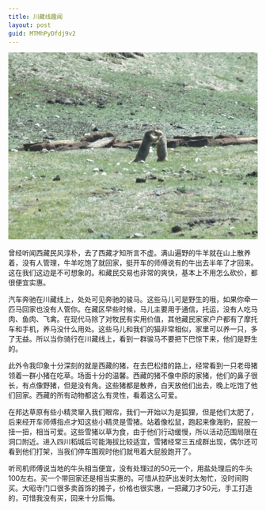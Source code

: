 ```yaml
---
title: 川藏线趣闻
layout: post
guid: MTMhPyDfdj9v2
---
```


<span class="image-1200">![](/media/files/2011/jun/04.jpg)</span>

曾经听闻西藏民风淳朴，去了西藏才知所言不虚。满山遍野的牛羊就在山上散养着，没有人管理，牛羊吃饱了就回家，挺开车的师傅说有的牛出去半年了才回来。这在我们这边是不可想象的。和藏民交易也非常的爽快，基本上不用怎么砍价，都很便宜实惠。

汽车奔驰在川藏线上，处处可见奔驰的骏马。这些马儿可是野生的哦，如果你牵一匹马回家也没有人管你。在藏区早些时候，马儿主要用于通信，托运，没有人吃马肉、鱼肉、飞禽。在现代马除了对牧民有实用价值，其他藏民家家户户都有了摩托车和手机，养马没什么用处。这些马儿和我们的猫非常相似，家里可以养一只，多了无益。所以当你骑行在川藏线上，看到一群骏马不要把下巴惊下来，他们是野生的。

此外令我印象十分深刻的就是西藏的猪，在去巴松措的路上，经常看到一只老母猪领着一群小猪在吃草。场面十分的温馨。西藏的猪不像中原的家猪，他们的鼻子很长，有点像野猪，但是没有角。这些猪都是散养，白天放他们出去，晚上吃饱了他们回家。西藏的所有动物都这么有灵性，看着这么可爱。

 
在邦达草原有些小精灵窜入我们眼帘，我们一开始以为是狐狸，但是他们太肥了，后来经开车师傅指点才知这些小精灵是雪猪。站着像松鼠，跑起来像海豹，屁股一扭一扭，相当可爱。这些雪猪以草为食，由于他们行动缓慢，所以活动范围局限在洞口附近。进入四川稻城后可能海拔比较适宜，雪猪经常三五成群出现，偶尔还可看到他们打架，当我们停车围观时他们就甩着大屁股跑开了。


听司机师傅说当地的牛头相当便宜，没有处理过的50元一个，用盐处理后的牛头100左右。买一个带回家还是相当实惠的。可惜从拉萨出发时太匆忙，没时间购买。大昭寺门口很多卖首饰的摊子，价格也很实惠，一把藏刀才50元，手工打造的，可惜我没有买，回来十分后悔。